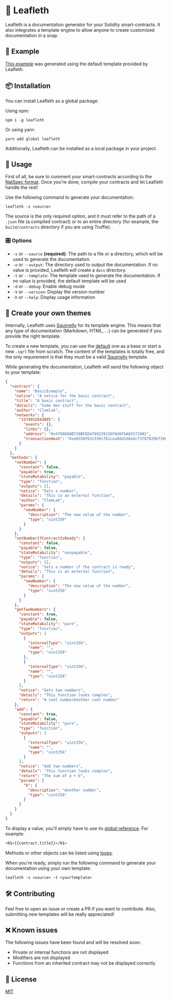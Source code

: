 # 📑 Leafleth

Leafleth is a documentation generator for your Solidity smart-contracts. It also integrates a template engine to allow anyone to create customized documentation in a snap.

## 🎉 Example

[This example](https://github.com/clemlak/leafleth/blob/master/examples/BasicExample.md) was generated using the default template provided by Leafleth.

## 📦 Installation

You can install Leafleth as a global package:

Using npm:

`npm i -g leafleth`

Or using yarn:

`yarn add global leafleth`

Additionally, Leafleth can be installed as a local package in your project.

## 🚀 Usage

First of all, be sure to comment your smart-contracts according to the [NatSpec format](https://solidity.readthedocs.io/en/latest/natspec-format.html). Once you're done, compile your contracts and let Leafleth handle the rest!

Use the following command to generate your documentation:

`leafleth -s <source>`

The source is the only required option, and it must refer to the path of a `.json` file (a compiled contract) or to an entire directory (for example, the `build/contracts` directory if you are using Truffle).

### 🎛 Options

* `-s` or `--source` **(required)**: The path to a file or a directory, which will be used to generate the documentation.
* `-o` or `--output`: The directory used to output the documentation. If no value is provided, Leafleth will create a `docs` directory.
* `-t` or `--template`: The template used to generate the documentation. If no value is provided, the default template will be used
* `-d` or `--debug`: Enable debug mode
* `-V` or `--version`: Display the version number
* `-h` or `--help`: Display usage information 

## 🎨 Create your own themes

Internally, Leafleth uses [Squirrelly](https://squirrelly.js.org/) for its template engine. This means that any type of documentation (Markdown, HTML, ...) can be generated if you provide the right template.

To create a new template, you can use the [default](https://github.com/clemlak/leafleth/blob/master/templates/default.sqrl) one as a base or start a new `.sqrl` file from scratch. The content of the templates is totally free, and the only requirement is that they must be a valid [Squirrelly](https://squirrelly.js.org/) template.

While generating the documentation, Leafleth will send the following object to your template:

```json
{
  "contract": {
    "name": "BasicExample",
    "notice": "A notice for the basic contract",
    "title": "A basic contract",
    "details": "Some dev stuff for the basic contract",
    "author": "Clemlak",
    "networks": {
      "1574932643895": {
        "events": {},
        "links": {},
        "address": "0x4f6DEA8B720BFED4789229156F8d6FbA05572902",
        "transactionHash": "0xe0350f631339cf61cea08d168edcf3787829bf39825437fa9c1c3a4561de8b89"
      }
    }
  },
  "methods": {
    "setNumber": {
      "constant": false,
      "payable": true,
      "stateMutability": "payable",
      "type": "function",
      "outputs": [],
      "notice": "Sets a number",
      "details": "This is an external function",
      "author": "ClemLak",
      "params": {
        "newNumber": {
          "description": "The new value of the number",
          "type": "uint256"
        }
      }
    },
    "setNumberIfContractIsReady": {
      "constant": false,
      "payable": false,
      "stateMutability": "nonpayable",
      "type": "function",
      "outputs": [],
      "notice": "Sets a number if the contract is ready",
      "details": "This is an external function",
      "params": {
        "newNumber": {
          "description": "The new value of the number",
          "type": "uint256"
        }
      }
    },
    "getTwoNumbers": {
      "constant": true,
      "payable": false,
      "stateMutability": "pure",
      "type": "function",
      "outputs": [
        {
          "internalType": "uint256",
          "name": "",
          "type": "uint256"
        },
        {
          "internalType": "uint256",
          "name": "",
          "type": "uint256"
        }
      ],
      "notice": "Gets two numbers",
      "details": "This function looks complex",
      "return": "A cool numberAnother cool number"
    },
    "add": {
      "constant": true,
      "payable": false,
      "stateMutability": "pure",
      "type": "function",
      "outputs": [
        {
          "internalType": "uint256",
          "name": "",
          "type": "uint256"
        }
      ],
      "notice": "Add two numbers",
      "details": "This function looks complex",
      "return": "The sum of a + b",
      "params": {
        "b": {
          "description": "Another number",
          "type": "uint256"
        }
      }
    }
  }
}
```

To display a value, you'll simply have to use its [global reference](https://squirrelly.js.org/docs/v7/global-refs/). For example:

```html
<h1>{{contract.title}}</h1>
```

Methods or other objects can be listed using [loops](https://squirrelly.js.org/docs/v7/cheatsheet#looping-over-objects).

When you're ready, simply run the following command to generate your documentation using your own template:

`leafleth -s <source> -t <yourTemplate>`

## 🛠 Contributing

Feel free to open an issue or create a PR if you want to contribute. Also, submitting new templates will be really appreciated!

## ❌ Known issues

The following issues have been found and will be resolved soon:
* Private or internal functions are not displayed
* Modifiers are not displayed
* Functions from an inherited contract may not be displayed correctly

## 📄 License

[MIT](https://github.com/clemlak/leafleth/blob/master/LICENSE)

